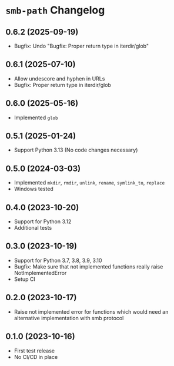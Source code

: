 # `smb-path` Changelog

## 0.6.2 (2025-09-19)

- Bugfix: Undo "Bugfix: Proper return type in iterdir/glob"

## 0.6.1 (2025-07-10)

- Allow undescore and hyphen in URLs
- Bugfix: Proper return type in iterdir/glob

## 0.6.0 (2025-05-16)

- Implemented `glob`

## 0.5.1 (2025-01-24)

- Support Python 3.13 (No code changes necessary)

## 0.5.0 (2024-03-03)

- Implemented `mkdir`, `rmdir`, `unlink`, `rename`, `symlink_to`, `replace`
- Windows tested

## 0.4.0 (2023-10-20)

- Support for Python 3.12
- Additional tests

## 0.3.0 (2023-10-19)

- Support for Python 3.7, 3.8, 3.9, 3.10
- Bugfix: Make sure that not implemented functions really raise NotImplementedError
- Setup CI

## 0.2.0 (2023-10-17)

- Raise not implemented error for functions which would need an alternative implementation with smb protocol

## 0.1.0 (2023-10-16)

- First test release
- No CI/CD in place
